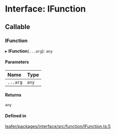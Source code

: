 # Interface: IFunction

## Callable

### IFunction

▸ **IFunction**(`...arg`): `any`

#### Parameters

| Name | Type |
| :------ | :------ |
| `...arg` | `any` |

#### Returns

`any`

#### Defined in

[leafer/packages/interface/src/function/IFunction.ts:5](https://github.com/leaferjs/leafer/blob/fd13609/packages/interface/src/function/IFunction.ts#L5)
